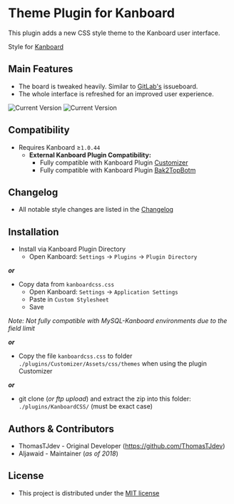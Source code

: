 Theme Plugin for Kanboard
==========================

This plugin adds a new CSS style theme to the Kanboard user interface.

Style for [Kanboard](https://github.com/fguillot/kanboard "Kanboard - Kanban project management software")


Main Features
-------------

- The board is tweaked heavily. Similar to [GitLab's](https://gitlab.com "Go to GitLab") issueboard.
- The whole interface is refreshed for an improved user experience.

![Current Version](../master/screenshots/v0.0.3/Screenshot-v0.0.3.png "Current Version")
![Current Version](../master/screenshots/v0.0.3/Screenshot-v0.0.3_2.png "Current Version")


Compatibility
-------------

 - Requires Kanboard ≥`1.0.44`
   - **External Kanboard Plugin Compatibility:**
     - Fully compatible with Kanboard Plugin [Customizer](https://github.com/creecros/Customizer "Customizer - A plugin for Kanboard")
     - Fully compatible with Kanboard Plugin [Bak2TopBotm](https://github.com/creecros/Bak2topbotm "Bak2TopBotm - A plugin for Kanboard")


Changelog
---------

 - All notable style changes are listed in the [Changelog](../master/changelog.md "See changes")


Installation
------------

- Install via Kanboard Plugin Directory
  - Open Kanboard: `Settings` -> `Plugins` -> `Plugin Directory`

**_or_**
- Copy data from `kanboardcss.css`
  - Open Kanboard: `Settings` -> `Application Settings`
  - Paste in `Custom Stylesheet`
  - Save

_Note: Not fully compatible with MySQL-Kanboard environments due to the field limit_

**_or_**
- Copy the file `kanboardcss.css` to folder `./plugins/Customizer/Assets/css/themes` when using the plugin Customizer

**_or_**
- git clone (_or ftp upload_) and extract the zip into this folder: `./plugins/KanboardCSS/` (must be exact case)


Authors & Contributors
----------------------

- ThomasTJdev - Original Developer (https://github.com/ThomasTJdev)
- Aljawaid - Maintainer (_as of 2018_)


License
-------
- This project is distributed under the [MIT license](../master/LICENSE "Read MIT License")

